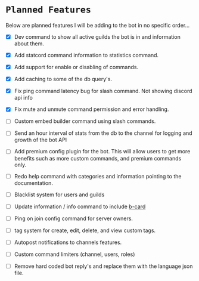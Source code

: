 # `Planned Features`

Below are planned features I will be adding to the bot in no specific order...

- [x] Dev command to show all active guilds the bot is in and information about them.

- [x] Add statcord command information to statistics command.

- [x] Add support for enable or disabling of commands.

- [x] Add caching to some of the db query's.

- [x] Fix ping command latency bug for slash command. Not showing discord api info

- [x] Fix mute and unmute command permission and error handling.

- [ ] Custom embed builder command using slash commands.

- [ ] Send an hour interval of stats from the db to the channel for logging and growth of the bot API

- [ ] Add premium config plugin for the bot. This will allow users to get more benefits such as more custom commands, and premium commands only.

- [ ] Redo help command with categories and information pointing to the documentation.

- [ ] Blacklist system for users and guilds

- [ ] Update information / info command to include [b-card](https://github.com/discord-card/bot)

- [ ] Ping on join config command for server owners.

- [ ] tag system for create, edit, delete, and view custom tags.

- [ ] Autopost notifications to channels features.

- [ ] Custom command limiters (channel, users, roles)

- [ ] Remove hard coded bot reply's and replace them with the language json file.

